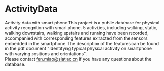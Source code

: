 # ActivityData
Activity data with smart phone
This project is a public database for physical activity recognition with smart phone. 5 activities, including walking, static, walking downstairs, walking upstairs and running have been recorded, accompanied with corresponding features extracted from the sensors embedded in the smartphone. The description of the features can be found in the pdf document "Identifying typical physical activity on smartphone with varying positions and orientations".  
Please contact fen.miao@siat.ac.cn if you have any questions about the database.
